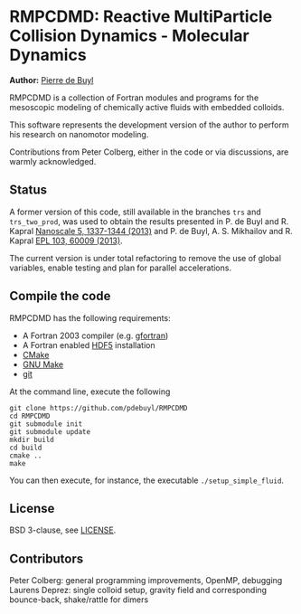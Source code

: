 RMPCDMD: Reactive MultiParticle Collision Dynamics - Molecular Dynamics
=======================================================================

**Author:** [Pierre de Buyl](http://pdebuyl.be/)

RMPCDMD is a collection of Fortran modules and programs for the
mesoscopic modeling of chemically active fluids with embedded colloids.

This software represents the development version of the author to
perform his research on nanomotor modeling.

Contributions from Peter Colberg, either in the code or via
discussions, are warmly acknowledged.

## Status

A former version of this code, still available in the branches `trs`
and `trs_two_prod`, was used to obtain the results presented in P. de
Buyl and R. Kapral [Nanoscale 5, 1337-1344
(2013)](http://dx.doi.org/10.1039/C2NR33711H) and P. de Buyl,
A. S. Mikhailov and R. Kapral [EPL 103, 60009
(2013)](http://dx.doi.org/10.1209/0295-5075/103/60009).

The current version is under total refactoring to remove the use of
global variables, enable testing and plan for parallel accelerations.

## Compile the code

RMPCDMD has the following requirements:

- A Fortran 2003 compiler (e.g. [gfortran](https://gcc.gnu.org/wiki/GFortran))
- A Fortran enabled [HDF5](https://www.hdfgroup.org/HDF5/) installation
- [CMake](http://cmake.org/)
- [GNU Make](https://www.gnu.org/software/make/)
- [git](http://git-scm.com/)

At the command line, execute the following

    git clone https://github.com/pdebuyl/RMPCDMD
	cd RMPCDMD
	git submodule init
	git submodule update
	mkdir build
	cd build
	cmake ..
	make

You can then execute, for instance, the executable `./setup_simple_fluid`.

## License

BSD 3-clause, see [LICENSE](LICENSE).

## Contributors

Peter Colberg: general programming improvements, OpenMP, debugging  
Laurens Deprez: single colloid setup, gravity field and corresponding bounce-back, shake/rattle for dimers
